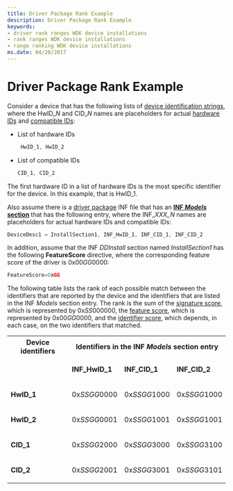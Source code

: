 ```yaml
---
title: Driver Package Rank Example
description: Driver Package Rank Example
keywords:
- driver rank ranges WDK device installations
- rank ranges WDK device installations
- range ranking WDK device installations
ms.date: 04/20/2017
---
```


# Driver Package Rank Example

Consider a device that has the following lists of [device identification strings](device-identification-strings.md), where the HwID_*N* and CID_*N* names are placeholders for actual [hardware IDs](hardware-ids.md) and [compatible IDs](compatible-ids.md):

-   List of hardware IDs
    ```cpp
     HwID_1, HwID_2
    ```

-   List of compatible IDs
    ```cpp
    CID_1, CID_2
    ```

The first hardware ID in a list of hardware IDs is the most specific identifier for the device. In this example, that is HwID_1.

Also assume there is a [driver package](driver-packages.md) INF file that has an [**INF *Models* section**](inf-models-section.md) that has the following entry, where the INF_*XXX_N* names are placeholders for actual hardware IDs and compatible IDs:

```cpp
DeviceDesc1 = InstallSection1, INF_HwID_1, INF_CID_1, INF_CID_2
```

In addition, assume that the INF *DDInstall* section named *InstallSection1* has the following **FeatureScore** directive, where the corresponding feature score of the driver is 0x00*GG*0000:

```cpp
FeatureScore=0xGG
```

The following table lists the rank of each possible match between the identifiers that are reported by the device and the identifiers that are listed in the INF *Models* section entry. The rank is the sum of the [signature score](signature-score--windows-vista-and-later-.md), which is represented by 0x*SS*000000, the [feature score](feature-score--windows-vista-and-later-.md), which is represented by 0x00*GG*0000, and the [identifier score](identifier-score--windows-vista-and-later-.md), which depends, in each case, on the two identifiers that matched.

<table>
<tr>
<th>Device identifiers</th>
<th colspan="3">Identifiers in the INF <i>Models</i> section entry</th>
</tr>
<tr>
<td></td>
<td>
<p><b>INF_HwID_1</b></p>
</td>
<td>
<p><b>INF_CID_1</b></p>
</td>
<td>
<p><b>INF_CID_2</b></p>
</td>
</tr>
<tr>
<td>
<p><b>HwID_1</b></p>
</td>
<td>
<p>0x<i>SSGG</i>0000</p>
</td>
<td>
<p>0x<i>SSGG</i>1000</p>
</td>
<td>
<p>0x<i>SSGG</i>1000</p>
</td>
</tr>
<tr>
<td>
<p><b>HwID_2</b></p>
</td>
<td>
<p>0x<i>SSGG</i>0001</p>
</td>
<td>
<p>0x<i>SSGG</i>1001</p>
</td>
<td>
<p>0x<i>SSGG</i>1001</p>
</td>
</tr>
<tr>
<td>
<p><b>CID_1</b></p>
</td>
<td>
<p>0x<i>SSGG</i>2000</p>
</td>
<td>
<p>0x<i>SSGG</i>3000</p>
</td>
<td>
<p>0x<i>SSGG</i>3100</p>
</td>
</tr>
<tr>
<td>
<p><b>CID_2</b></p>
</td>
<td>
<p>0x<i>SSGG</i>2001</p>
</td>
<td>
<p>0x<i>SSGG</i>3001</p>
</td>
<td>
<p>0x<i>SSGG</i>3101</p>
</td>
</tr>
</table>
